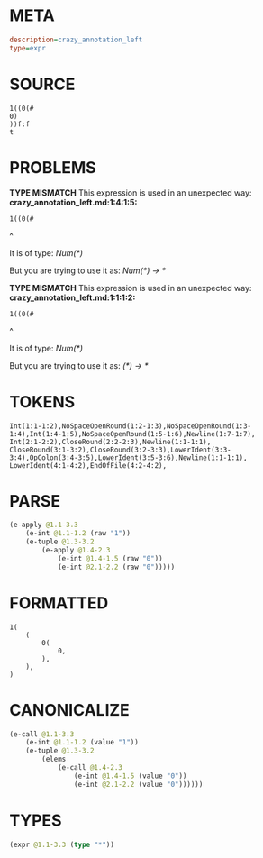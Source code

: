 # META
~~~ini
description=crazy_annotation_left
type=expr
~~~
# SOURCE
~~~roc
1((0(#
0)
))f:f
t
~~~
# PROBLEMS
**TYPE MISMATCH**
This expression is used in an unexpected way:
**crazy_annotation_left.md:1:4:1:5:**
```roc
1((0(#
```
   ^

It is of type:
    _Num(*)_

But you are trying to use it as:
    _Num(*) -> *_

**TYPE MISMATCH**
This expression is used in an unexpected way:
**crazy_annotation_left.md:1:1:1:2:**
```roc
1((0(#
```
^

It is of type:
    _Num(*)_

But you are trying to use it as:
    _(*) -> *_

# TOKENS
~~~zig
Int(1:1-1:2),NoSpaceOpenRound(1:2-1:3),NoSpaceOpenRound(1:3-1:4),Int(1:4-1:5),NoSpaceOpenRound(1:5-1:6),Newline(1:7-1:7),
Int(2:1-2:2),CloseRound(2:2-2:3),Newline(1:1-1:1),
CloseRound(3:1-3:2),CloseRound(3:2-3:3),LowerIdent(3:3-3:4),OpColon(3:4-3:5),LowerIdent(3:5-3:6),Newline(1:1-1:1),
LowerIdent(4:1-4:2),EndOfFile(4:2-4:2),
~~~
# PARSE
~~~clojure
(e-apply @1.1-3.3
	(e-int @1.1-1.2 (raw "1"))
	(e-tuple @1.3-3.2
		(e-apply @1.4-2.3
			(e-int @1.4-1.5 (raw "0"))
			(e-int @2.1-2.2 (raw "0")))))
~~~
# FORMATTED
~~~roc
1(
	(
		0(
			0,
		),
	),
)
~~~
# CANONICALIZE
~~~clojure
(e-call @1.1-3.3
	(e-int @1.1-1.2 (value "1"))
	(e-tuple @1.3-3.2
		(elems
			(e-call @1.4-2.3
				(e-int @1.4-1.5 (value "0"))
				(e-int @2.1-2.2 (value "0"))))))
~~~
# TYPES
~~~clojure
(expr @1.1-3.3 (type "*"))
~~~
